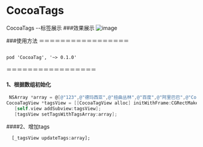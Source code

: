 # CocoaTags
CocoaTags --标签展示
###效果展示
![image](image/CocoaTag.gif)

###使用方法
＝＝＝＝＝＝＝＝＝＝＝＝＝＝＝＝＝

```platform :ios, '7.0'

pod 'CocoaTag', '~> 0.1.0'
```

＝＝＝＝＝＝＝＝＝＝＝＝＝＝＝＝＝


#### 1、根据数组初始化
 ```objective-c
  NSArray *array = @[@"123",@"德玛西亚",@"扭曲丛林",@"百度",@"阿里巴巴",@"Cocoa",@"洁白月光",@"秦时明月",@"花草",@"大圣归来",@"你在干嘛呢",@"碉堡了",@"然并卵",@"纯则脆，阳则钢"];
 CocoaTagView *tagsView = [[CocoaTagView alloc] initWithFrame:CGRectMake(0, 20,CGRectGetWidth(self.view.bounds), 200)];
    [self.view addSubview:tagsView];
    [tagsView setTagsWithTagsArray:array];

```

####2、增加tags

```onjective-c
  [_tagsView updateTags:array];
````

